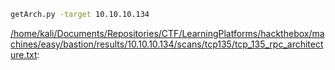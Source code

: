 ```bash
getArch.py -target 10.10.10.134
```

[/home/kali/Documents/Repositories/CTF/LearningPlatforms/hackthebox/machines/easy/bastion/results/10.10.10.134/scans/tcp135/tcp_135_rpc_architecture.txt](file:///home/kali/Documents/Repositories/CTF/LearningPlatforms/hackthebox/machines/easy/bastion/results/10.10.10.134/scans/tcp135/tcp_135_rpc_architecture.txt):

```


```
